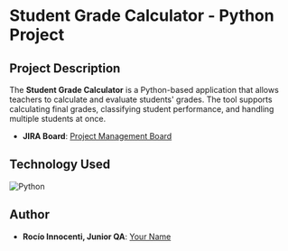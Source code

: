 # Student Grade Calculator - Python Project



## Project Description
The **Student Grade Calculator** is a Python-based application that allows teachers to calculate and evaluate students' grades. The tool supports calculating final grades, classifying student performance, and handling multiple students at once. 

- **JIRA Board**: [Project Management Board](https://rocioinnocenti.atlassian.net/jira/software/projects/ES/boards/6)

## Technology Used
![Python](https://img.shields.io/badge/Language-Python-blue)

## Author

- **Rocío Innocenti, Junior QA**: [Your Name](https://www.linkedin.com/in/rocioinnocenti/)
